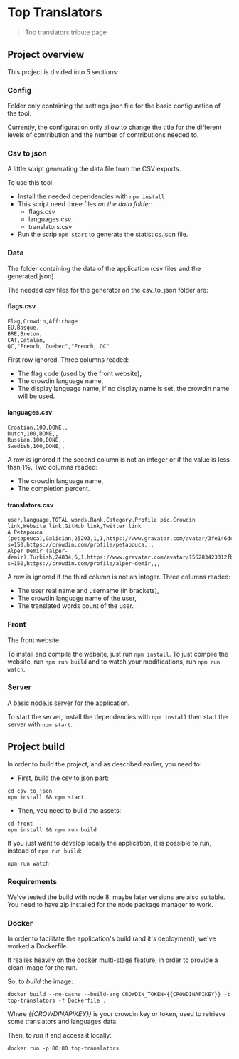# Top Translators

> Top translators tribute page

## Project overview

This project is divided into 5 sections:

### Config

Folder only containing the settings.json file for the basic configuration of the tool.

Currently, the configuration only allow to change the title for the different levels of contribution
and the number of contributions needed to.

### Csv to json

A little script generating the data file from the CSV exports.

To use this tool:
 - Install the needed dependencies with `npm install`
 - This script need three files *on the data folder*:
   - flags.csv
   - languages.csv
   - translators.csv
 - Run the scrip `npm start` to generate the statistics.json file.

### Data

The folder containing the data of the application (csv files and the generated json).

The needed csv files for the generator on the csv_to_json folder are:

#### flags.csv

```
Flag,Crowdin,Affichage
EU,Basque,
BRE,Breton,
CAT,Catalan,
QC,"French, Quebec","French, QC"
```
First row ignored.
Three columns readed:
 - The flag code (used by the front website),
 - The crowdin language name,
 - The display language name, if no display name is set, the crowdin name will be used.

#### languages.csv

```
Croatian,100,DONE,,
Dutch,100,DONE,,
Russian,100,DONE,,
Swedish,100,DONE,,
```

A row is ignored if the second column is not an integer or if the value is less than 1%.
Two columns readed:
 - The crowdin language name,
 - The completion percent.

#### translators.csv

```
user,language,TOTAL words,Rank,Category,Profile pic,Crowdin link,Website link,GitHub link,Twitter link
A Petapouca (petapouca),Galician,25293,1,1,https://www.gravatar.com/avatar/3fe146dc77a5b5f9a8c17394210baf09?s=150,https://crowdin.com/profile/petapouca,,,
Alper Demir (alper-demir),Turkish,24834,6,1,https://www.gravatar.com/avatar/155283423312fb422acc72b8ef875c38?s=150,https://crowdin.com/profile/alper-demir,,,
```

A row is ignored if the third column is not an integer.
Three columns readed:
 - The user real name and username (in brackets),
 - The crowdin language name of the user,
 - The translated words count of the user.

### Front

The front website.

To install and compile the website, just run `npm install`. To just compile the website, run
`npm run build` and to watch your modifications, run `npm run watch`.

### Server

A basic node.js server for the application.

To start the server, install the dependencies with `npm install` then start the server with
`npm start`.

## Project build

In order to build the project, and as described earlier, you need to:

* First, build the csv to json part: 

```
cd csv_to_json
npm install && npm start

```

* Then, you need to build the assets:

```
cd front
npm install && npm run build
```

If you just want to develop locally the application, it is possible to run, instead of `npm run build`: 

```
npm run watch
```

### Requirements

We've tested the build with node 8, maybe later versions are also suitable.
You need to have zip installed for the node package manager to work.

### Docker

In order to facilitate the application's build (and it's deployment), we've worked a Dockerfile.

It realies heavily on the [docker multi-stage](https://docs.docker.com/develop/develop-images/multistage-build/) feature, in order to provide a clean image for the run.

So, to *build* the image: 

``` 
docker build --no-cache --build-arg CROWDIN_TOKEN={{CROWDINAPIKEY}} -t top-translators -f Dockerfile .
```

Where *{{CROWDINAPIKEY}}* is your crowdin key or token, used to retrieve some translators and languages data.

Then, to *run* it and access it locally:

```
docker run -p 80:80 top-translators
```

